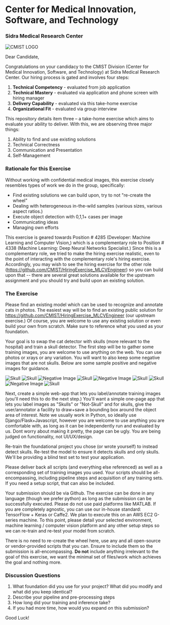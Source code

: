 # Center for Medical Innovation, Software, and Technology
### Sidra Medical Research Center
![](https://raw.githubusercontent.com/CMIST/HiringExercise_MLCVEngineer/master/logo_cmist.png "CMIST LOGO")

Dear Candidate,

Congratulations on your candidacy to the CMIST Division (Center for Medical Innovation, Software, and Technology) at Sidra Medical Research Center.  Our hiring process is gated and involves four steps:
1.	**Technical Competency** - evaluated from job application
2.	**Technical Mastery** - evaluated via application and phone screen with hiring manager
3.	**Delivery Capability** - evaluated via this take-home exercise
4.	**Organizational Fit** - evaluated via group interview 

This repository details item three – a take-home exercise which aims to evaluate your ability to deliver.  With this, we are observing three major things:
1.  Ability to find and use existing solutions
2.	Technical Correctness
3.	Communication and Presentation
4.	Self-Management

### Rationale for this Exercise
Without working with confidential medical images, this exercise closely resembles types of work we do in the group, specifically:
* Find existing solutions we can build upon, try to not "re-create the wheel"
* Dealing with heterogeneous in-the-wild samples (various sizes, various aspect ratios.)  
* Execute object detection with 0,1,1+ cases per image
* Communicating ideas
* Managing own efforts 

This exercise is geared towards Position # 4285 (Developer: Machine Learning and Computer Vision,) which is a complementary role to Position # 4338 (Machine Learning: Deep Neural Networks Specialist.)  Since this is a complementary role, we tried to make the hiring exercise realistic, even to the point of interacting with the complementary role's hiring exercise.  Accordingly, you may wish to see the hiring exercise for the other role (https://github.com/CMIST/HiringExercise_MLCVEngineer) so you can build upon that -- there are several great solutions available for the upstream assignment and you should try and build upon an existing solution.

### The Exercise

Please find an existing model which can be used to recognize and annotate cats in photos.  The easiest way will be to find an existing public solution for https://github.com/CMIST/HiringExercise_MLCVEngineer (our upstream exercise.)  Of course, you are welcome to use any existing solution or even build your own from scratch.  Make sure to reference what you used as your foundation.  

Your goal is to swap the cat detector with skulls (more relevant to the hospital) and train a skull detector.  The first step will be to gather some training images, you are welcome to use anything on the web.  You can use photos or xrays or any variation.  You will want to also keep some negative images that are not skulls.  Below are some sample positive and negative images for guidance.

![](https://raw.githubusercontent.com/CMIST/HiringExercise_MLEngineer/master/skullA.jpg "Skull")
![](https://raw.githubusercontent.com/CMIST/HiringExercise_MLEngineer/master/skullB.jpg "Skull")
![](https://raw.githubusercontent.com/CMIST/HiringExercise_MLEngineer/master/negative2.jpg "Negative Image")
![](https://raw.githubusercontent.com/CMIST/HiringExercise_MLEngineer/master/skullC.jpg "Skull")
![](https://raw.githubusercontent.com/CMIST/HiringExercise_MLEngineer/master/negative3.jpg "Negative Image")
![](https://raw.githubusercontent.com/CMIST/HiringExercise_MLEngineer/master/skullD.jpg "Skull")
![](https://raw.githubusercontent.com/CMIST/HiringExercise_MLEngineer/master/skullE.jpg "Skull")
![](https://raw.githubusercontent.com/CMIST/HiringExercise_MLEngineer/master/negative1.jpg "Negative Image")
![](https://raw.githubusercontent.com/CMIST/HiringExercise_MLEngineer/master/skullF.jpg "Skull")

Next, create a simple web-app that lets you label/annotate training images (you'll need this to do the next step.)  You'll want a simple one-page app that lets you label images as "Skulls" or "Not-Skull" and for skulls, give the user/annotator a facility to draw+save a bounding box around the object area of interest.  Note we usually work in Python, so ideally use Django/Flask+Javascript, however you are welcome to use anything you are comfortable with, as long as it can be independently run and evaluated by us.  Dont worry about making it pretty, the page can be ugly.  You are being judged on functionality, not UI/UX/design.

Re-train the foundational project you chose (or wrote yourself) to instead detect skulls.  Re-test the model to ensure it detects skulls and only skulls.  We'll be providing a blind test set to test your application.
 
Please deliver back all scripts (and everything else referenced) as well as a corresponding set of training images you used.  Your scripts should be all-encompassing, including pipeline steps and acquisition of any training sets.  If you need a setup script, that can also be included.

Your submission should be via Github.  The exercise can be done in any language (though we prefer python) as long as the submission can be successfully executed.  Please do not use paid platforms like MATLAB.  If you are completely agnostic, you can use our in-house standard: TensorFlow + Keras or Caffe2.  We plan to execute this on an AWS EC2 G-series machine.  To this point, please detail your selected environment, machine learning / computer vision platform and any other setup steps so we can re-train and re-test your model from scratch.

There is no need to re-create the wheel here, use any and all open-source or vendor-provided scripts that you can.  Ensure to include them so the submission is all-encompassing.  **Do not** include anything irrelevant to the goal of this exercise, we want the minimal set of files/work which achieves the goal and nothing more.

### Discussion Questions
1.	What foundation did you use for your project?  What did you modify and what did you keep identical?
2.	Describe your pipeline and pre-processing steps
3.	How long did your training and inference take?
4.	If you had more time, how would you expand on this submission?

Good Luck!